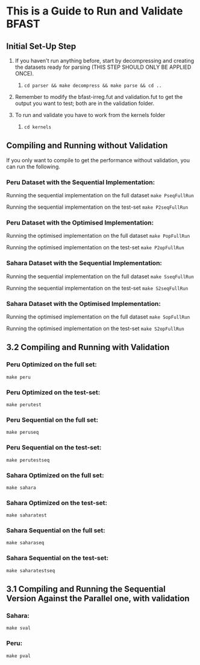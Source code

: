 

# This is a Guide to Run and Validate BFAST

## Initial Set-Up Step

1. If you haven't run anything before, start by decompressing and creating the datasets ready for parsing (THIS STEP SHOULD ONLY BE APPLIED ONCE). 
    1. `cd parser && make decompress && make parse && cd ..`

2. Remember to modify the bfast-irreg.fut and validation.fut to get the output you want to test; both are in the validation folder. 

3. To run and validate you have to work from the kernels folder
    1. `cd kernels`

## Compiling and Running without Validation 

If you only want to compile to get the performance without validation, you can run the following.

### Peru Dataset with the Sequential Implementation:

Running the sequential implementation on the full dataset 
```make PseqFullRun```


Running the sequential implementation on the test-set 
```make P2seqFullRun```


### Peru Dataset with the Optimised Implementation:

Running the optimised implementation on the full dataset 
```make PopFullRun```


Running the optimised implementation on the test-set 
```make P2opFullRun```



### Sahara Dataset with the Sequential Implementation:

Running the sequential implementation on the full dataset 
```make SseqFullRun```


Running the sequential implementation on the test-set 
```make S2seqFullRun```


### Sahara Dataset with the Optimised Implementation:

Running the optimised implementation on the full dataset 
```make SopFullRun```


Running the optimised implementation on the test-set 
```make S2opFullRun```


## 3.2 Compiling and Running with Validation

### Peru Optimized on the full set:

```make peru```


### Peru Optimized on the test-set:
```make perutest```


### Peru Sequential on the full set:
```make peruseq```


### Peru Sequential on the test-set:
```make perutestseq```


### Sahara Optimized on the full set:
```make sahara```


### Sahara Optimized on the test-set:
```make saharatest```


### Sahara Sequential on the full set:
```make saharaseq```


### Sahara Sequential on the test-set:
```make saharatestseq```



## 3.1 Compiling and Running the Sequential Version Against the Parallel one, with validation

### Sahara:
```make sval```


### Peru: 
```make pval```




